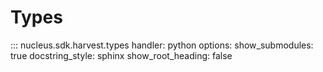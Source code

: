 # Types

::: nucleus.sdk.harvest.types
    handler: python
    options:
      show_submodules: true
      docstring_style: sphinx
      show_root_heading:  false
